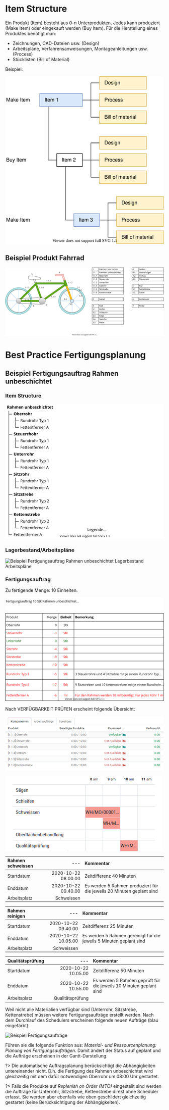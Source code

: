 # Item Structure
Ein Produkt (Item) besteht aus 0-n Unterprodukten. Jedes kann produziert (Make Item) oder eingekauft werden (Buy Item). Für die Herstellung eines Produktes benötigt man:
- Zeichnungen, CAD-Dateien usw. (Design)
- Arbeitspläne, Verfahrensanweisungen, Montageanleitungen usw. (Process)
- Stücklisten (Bill of Material)

Beispiel:

![Item Structure](Item%20Structure.svg)

## Beispiel Produkt Fahrrad

![Beispiel Produkt Fahrrad](Beispiel%20Produkt%20Fahrrad.svg)

# Best Practice Fertigungsplanung

## Beispiel Fertigungsauftrag Rahmen unbeschichtet
### Item Structure

![Beispiel Fertigungsauftrag Rahmen unbeschichtet Item Structure](Beispiel%20Fertigungsauftrag%20Rahmen%20unbeschichtet%20Item%20Structure.svg)

### Lagerbestand/Arbeitspläne

![Beispiel Fertigungsauftrag Rahmen unbeschichtet Lagerbestand Arbeitspläne](Beispiel%20Fertigungsauftrag%20Rahmen%20unbeschichtet%20Lagerbestand%20Arbeitspl%C3%A4ne.svg)

### Fertigungsauftrag
Zu fertigende Menge: 10 Einheiten. 

![Beispiel Fertigungsauftrag Rahmen unbeschichtet Berechnung](Beispiel%20Fertigungsauftrag%20Rahmen%20unbeschichtet%20Berechnung.svg)

Nach VERFÜGBARKEIT PRÜFEN erscheint folgende Übersicht:

![Beispiel Fertigungsaufträge Materialverfügbarkeit](Beispiel%20Fertigungsauftr%C3%A4ge%20Materialverf%C3%BCgbarkeit.png)

![Beispiel Gannt MH00001](Beispiel%20Gannt%20MH00001.png)


Rahmen schweissen|---|Kommentar
:- |-:| :-
Startdatum|2020-10-22 08.00.00|Zeitdifferenz 40 Minuten
Enddatum|2020-10-22 09.40.00|Es werden 5 Rahmen produziert für die jeweils 20 Minuten geplant sind
Arbeitsplatz|Schweissen|

Rahmen reinigen|---|Kommentar
:- |-:| :-
Startdatum|2020-10-22 09.40.00|Zeitdifferenz 25 Minuten
Enddatum|2020-10-22 10.05.00|Es werden 5 Rahmen gereinigt für die jeweils 5 Minuten geplant sind
Arbeitsplatz|Schweissen

Qualitätsprüfung|---|Kommentar
:- |-:| :-
Startdatum|2020-10-22 10.05.00|Zeitdifferenz 50 Minuten
Enddatum|2020-10-22 10.55.00|Es werden 5 Rahmen geprüft für die jeweils 10 Minuten geplant sind
Arbeitsplatz|Qualitätsprüfung|

Weil nicht alle Materialien verfügbar sind (Unterrohr, Sitzstrebe, Kettenstrebe) müssen weitere Fertigungsaufträge erstellt werden. Nach dem Durchlauf des Schedulers erscheinen folgende neuen Aufträge (blau eingefärbt):

![Beispiel Fertigungsaufträge](Notes%20Kurt%20Gisler/Beispiel%20Fertigungsauftr%C3%A4ge.png)

Führen sie die folgende Funktion aus: *Material- und Ressourcenplanung: Planung von Fertigungsaufträgen*. Damit ändert der Status auf geplant und die Aufträge erscheinen in der Gantt-Darstellung.

?> Die automatische Auftragsplanung berücksichtigt die Abhängigkeiten untereinander nicht. D.h. die Fertigung des Rahmen unbeschichtet wird gleichzeitig mit dem dafür notwendigen Oberrohr um 08:00 Uhr gestartet.

?> Falls die Produkte auf *Replenish on Order (MTO)* eingestellt sind werden die Aufträge für Unterrohr, Sitzstrebe, Kettenstrebe direkt ohne Scheduler erfasst. Sie werden aber ebenfalls wie oben geschildert gleichzeitig gestartet (keine Berücksichtigung der Abhängigkeiten).
